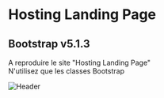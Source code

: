 # Hosting Landing Page
## Bootstrap v5.1.3

A reproduire le site "Hosting Landing Page"  
N'utilisez que les classes Bootstrap

![Header](../Hosting/profile/img/1.jpg)&nbsp;&nbsp;
